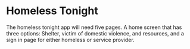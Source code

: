 # Homeless Tonight

The homeless tonight app will need five pages. A home screen that has three options: Shelter, victim of domestic violence, and resources, and a sign in page for either homeless or service provider.

